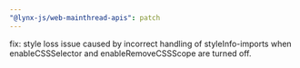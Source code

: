 ```yaml
---
"@lynx-js/web-mainthread-apis": patch
---
```


fix: style loss issue caused by incorrect handling of styleInfo-imports when enableCSSSelector and enableRemoveCSSScope are turned off.
